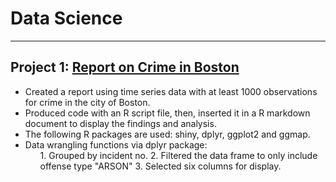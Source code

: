 # Data Science
***
## Project 1: **[Report on Crime in Boston](https://richdait.github.io/Extra-Credit---Crime-in-Boston/)**
* Created a report using time series data with at least 1000 observations for crime in the city of Boston.
* Produced code with an R script file, then, inserted it in a R markdown document to display the findings and analysis.
* The following R packages are used: shiny, dplyr, ggplot2 and ggmap.
* Data wrangling functions via dplyr package:
  <ul> 1. Grouped by incident no.
  2. Filtered the data frame to only include offense type "ARSON"
  3. Selected six columns for display.</li> </ul>
